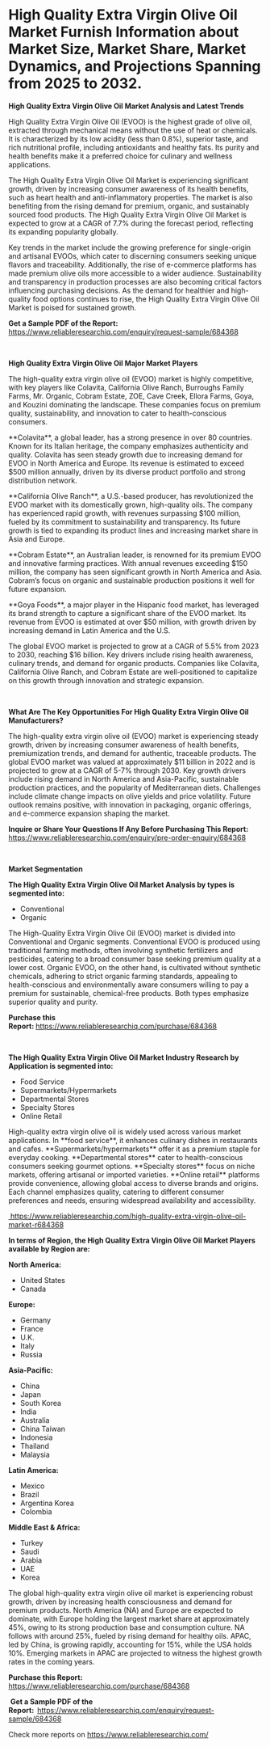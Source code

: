 <p><h1>High Quality Extra Virgin Olive Oil Market Furnish Information about Market Size, Market Share, Market Dynamics, and Projections Spanning from 2025 to 2032.</h1></p><p><strong>High Quality Extra Virgin Olive Oil Market Analysis and Latest Trends</strong></p>
<p><p>High Quality Extra Virgin Olive Oil (EVOO) is the highest grade of olive oil, extracted through mechanical means without the use of heat or chemicals. It is characterized by its low acidity (less than 0.8%), superior taste, and rich nutritional profile, including antioxidants and healthy fats. Its purity and health benefits make it a preferred choice for culinary and wellness applications.</p><p>The High Quality Extra Virgin Olive Oil Market is experiencing significant growth, driven by increasing consumer awareness of its health benefits, such as heart health and anti-inflammatory properties. The market is also benefiting from the rising demand for premium, organic, and sustainably sourced food products. The High Quality Extra Virgin Olive Oil Market is expected to grow at a CAGR of 7.7% during the forecast period, reflecting its expanding popularity globally.</p><p>Key trends in the market include the growing preference for single-origin and artisanal EVOOs, which cater to discerning consumers seeking unique flavors and traceability. Additionally, the rise of e-commerce platforms has made premium olive oils more accessible to a wider audience. Sustainability and transparency in production processes are also becoming critical factors influencing purchasing decisions. As the demand for healthier and high-quality food options continues to rise, the High Quality Extra Virgin Olive Oil Market is poised for sustained growth.</p></p>
<p><strong>Get a Sample PDF of the Report:&nbsp;</strong> <a href="https://www.reliableresearchiq.com/enquiry/request-sample/684368?utm_campaign=1140&utm_medium=2&utm_source=Github&utm_content=ia&utm_term=20012025&utm_id=high-quality-extra-virgin-olive-oil">https://www.reliableresearchiq.com/enquiry/request-sample/684368</a></p>
<p>&nbsp;</p>
<p><strong>High Quality Extra Virgin Olive Oil Major Market Players</strong></p>
<p><p>The high-quality extra virgin olive oil (EVOO) market is highly competitive, with key players like Colavita, California Olive Ranch, Burroughs Family Farms, Mr. Organic, Cobram Estate, ZOE, Cave Creek, Ellora Farms, Goya, and Kouzini dominating the landscape. These companies focus on premium quality, sustainability, and innovation to cater to health-conscious consumers.</p><p>**Colavita**, a global leader, has a strong presence in over 80 countries. Known for its Italian heritage, the company emphasizes authenticity and quality. Colavita has seen steady growth due to increasing demand for EVOO in North America and Europe. Its revenue is estimated to exceed $500 million annually, driven by its diverse product portfolio and strong distribution network.</p><p>**California Olive Ranch**, a U.S.-based producer, has revolutionized the EVOO market with its domestically grown, high-quality oils. The company has experienced rapid growth, with revenues surpassing $100 million, fueled by its commitment to sustainability and transparency. Its future growth is tied to expanding its product lines and increasing market share in Asia and Europe.</p><p>**Cobram Estate**, an Australian leader, is renowned for its premium EVOO and innovative farming practices. With annual revenues exceeding $150 million, the company has seen significant growth in North America and Asia. Cobram’s focus on organic and sustainable production positions it well for future expansion.</p><p>**Goya Foods**, a major player in the Hispanic food market, has leveraged its brand strength to capture a significant share of the EVOO market. Its revenue from EVOO is estimated at over $50 million, with growth driven by increasing demand in Latin America and the U.S.</p><p>The global EVOO market is projected to grow at a CAGR of 5.5% from 2023 to 2030, reaching $16 billion. Key drivers include rising health awareness, culinary trends, and demand for organic products. Companies like Colavita, California Olive Ranch, and Cobram Estate are well-positioned to capitalize on this growth through innovation and strategic expansion.</p></p>
<p>&nbsp;</p>
<p><strong>What Are The Key Opportunities For High Quality Extra Virgin Olive Oil Manufacturers?</strong></p>
<p><p>The high-quality extra virgin olive oil (EVOO) market is experiencing steady growth, driven by increasing consumer awareness of health benefits, premiumization trends, and demand for authentic, traceable products. The global EVOO market was valued at approximately $11 billion in 2022 and is projected to grow at a CAGR of 5-7% through 2030. Key growth drivers include rising demand in North America and Asia-Pacific, sustainable production practices, and the popularity of Mediterranean diets. Challenges include climate change impacts on olive yields and price volatility. Future outlook remains positive, with innovation in packaging, organic offerings, and e-commerce expansion shaping the market.</p></p>
<p><strong>Inquire or Share Your Questions If Any Before Purchasing This Report:</strong> <a href="https://www.reliableresearchiq.com/enquiry/pre-order-enquiry/684368?utm_campaign=1140&utm_medium=2&utm_source=Github&utm_content=ia&utm_term=20012025&utm_id=high-quality-extra-virgin-olive-oil">https://www.reliableresearchiq.com/enquiry/pre-order-enquiry/684368</a></p>
<p>&nbsp;</p>
<p><strong>Market Segmentation</strong></p>
<p><strong>The High Quality Extra Virgin Olive Oil Market Analysis by types is segmented into:</strong></p>
<p><ul><li>Conventional</li><li>Organic</li></ul></p>
<p><p>The High-Quality Extra Virgin Olive Oil (EVOO) market is divided into Conventional and Organic segments. Conventional EVOO is produced using traditional farming methods, often involving synthetic fertilizers and pesticides, catering to a broad consumer base seeking premium quality at a lower cost. Organic EVOO, on the other hand, is cultivated without synthetic chemicals, adhering to strict organic farming standards, appealing to health-conscious and environmentally aware consumers willing to pay a premium for sustainable, chemical-free products. Both types emphasize superior quality and purity.</p></p>
<p><strong>Purchase this Report:&nbsp;</strong><a href="https://www.reliableresearchiq.com/purchase/684368?utm_campaign=1140&utm_medium=2&utm_source=Github&utm_content=ia&utm_term=20012025&utm_id=high-quality-extra-virgin-olive-oil">https://www.reliableresearchiq.com/purchase/684368</a></p>
<p>&nbsp;</p>
<p><strong>The High Quality Extra Virgin Olive Oil Market Industry Research by Application is segmented into:</strong></p>
<p><ul><li>Food Service</li><li>Supermarkets/Hypermarkets</li><li>Departmental Stores</li><li>Specialty Stores</li><li>Online Retail</li></ul></p>
<p><p>High-quality extra virgin olive oil is widely used across various market applications. In **food service**, it enhances culinary dishes in restaurants and cafes. **Supermarkets/hypermarkets** offer it as a premium staple for everyday cooking. **Departmental stores** cater to health-conscious consumers seeking gourmet options. **Specialty stores** focus on niche markets, offering artisanal or imported varieties. **Online retail** platforms provide convenience, allowing global access to diverse brands and origins. Each channel emphasizes quality, catering to different consumer preferences and needs, ensuring widespread availability and accessibility.</p></p>
<p><a href="https://www.reliableresearchiq.com/high-quality-extra-virgin-olive-oil-market-r684368?utm_campaign=1140&utm_medium=2&utm_source=Github&utm_content=ia&utm_term=20012025&utm_id=high-quality-extra-virgin-olive-oil">&nbsp;https://www.reliableresearchiq.com/high-quality-extra-virgin-olive-oil-market-r684368</a></p>
<p><strong>In terms of Region, the High Quality Extra Virgin Olive Oil Market Players available by Region are:</strong></p>
<p>
    <p> <strong> North America: </strong>
        <ul>
            <li>United States</li>
            <li>Canada</li>
        </ul>
        </p> 
    <p> <strong> Europe: </strong>
        <ul>
            <li>Germany</li>
            <li>France</li>
            <li>U.K.</li>
            <li>Italy</li>
            <li>Russia</li>
        </ul>
        </p> 
    <p> <strong> Asia-Pacific: </strong>
        <ul>
            <li>China</li>
            <li>Japan</li>
            <li>South Korea</li>
            <li>India</li>
            <li>Australia</li>
            <li>China Taiwan</li>
            <li>Indonesia</li>
            <li>Thailand</li>
            <li>Malaysia</li>
        </ul>
        </p> 
    <p> <strong> Latin America: </strong>
        <ul>
            <li>Mexico</li>
            <li>Brazil</li>
            <li>Argentina Korea</li>
            <li>Colombia</li>
        </ul>
        </p> 
    <p> <strong> Middle East & Africa: </strong>
        <ul>
            <li>Turkey</li>
            <li>Saudi</li>
            <li>Arabia</li>
            <li>UAE</li>
            <li>Korea</li>
        </ul>
    </p>
    </p>
<p><p>The global high-quality extra virgin olive oil market is experiencing robust growth, driven by increasing health consciousness and demand for premium products. North America (NA) and Europe are expected to dominate, with Europe holding the largest market share at approximately 45%, owing to its strong production base and consumption culture. NA follows with around 25%, fueled by rising demand for healthy oils. APAC, led by China, is growing rapidly, accounting for 15%, while the USA holds 10%. Emerging markets in APAC are projected to witness the highest growth rates in the coming years.</p></p>
<p><strong>Purchase this Report: </strong><a href="https://www.reliableresearchiq.com/purchase/684368?utm_campaign=1140&utm_medium=2&utm_source=Github&utm_content=ia&utm_term=20012025&utm_id=high-quality-extra-virgin-olive-oil">https://www.reliableresearchiq.com/purchase/684368</a></p>
<p>&nbsp;<strong>Get a Sample PDF of the Report:&nbsp;&nbsp;</strong><a href="https://www.reliableresearchiq.com/enquiry/request-sample/684368?utm_campaign=1140&utm_medium=2&utm_source=Github&utm_content=ia&utm_term=20012025&utm_id=high-quality-extra-virgin-olive-oil">https://www.reliableresearchiq.com/enquiry/request-sample/684368</a></p>
<p><strong></strong></p>
<p>Check more reports on <a href="https://www.reliableresearchiq.com/?utm_campaign=1140&utm_medium=2&utm_source=Github&utm_content=ia&utm_term=20012025&utm_id=high-quality-extra-virgin-olive-oil">https://www.reliableresearchiq.com/</a></p>